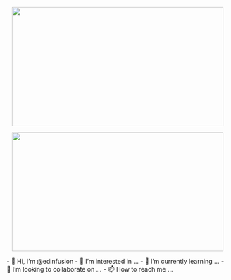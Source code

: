 <p align="center">
  <img width="480" height="270" src="https://github.com/edinfusion/edinfusion/blob/main/edin.gif">
</p>


<p align="center">
  <img width="480" height="270" src="https://github.com/edinfusion/EdinMV/blob/master/giphy.gif">
</p>
- 👋 Hi, I’m @edinfusion
- 👀 I’m interested in ...
- 🌱 I’m currently learning ...
- 💞️ I’m looking to collaborate on ...
- 📫 How to reach me ...

<!---
edinfusion/edinfusion is a ✨ special ✨ repository because its `README.md` (this file) appears on your GitHub profile.
You can click the Preview link to take a look at your changes.
--->
